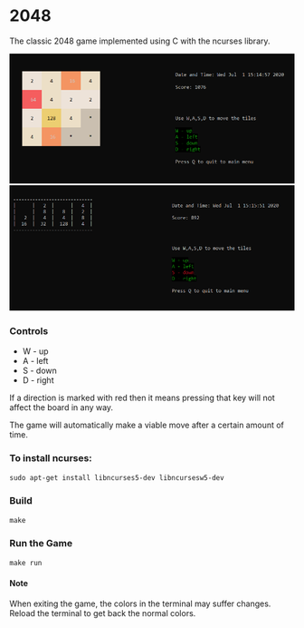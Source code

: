 # 2048

The classic 2048 game implemented using C with the ncurses library.

<img  src="images/2048_img1.png"/>
<img  src="images/2048_img2.png"/>

### Controls

- W - up
- A - left
- S - down
- D - right

If a direction is marked with red then it means pressing that key will not affect the board in any way.

The game will automatically make a viable move after a certain amount of time.

### To install ncurses:

```
sudo apt-get install libncurses5-dev libncursesw5-dev
```

### Build

```
make
```

### Run the Game

```
make run
```

#### Note

When exiting the game, the colors in the terminal may suffer changes. Reload the terminal to get back the normal colors.
